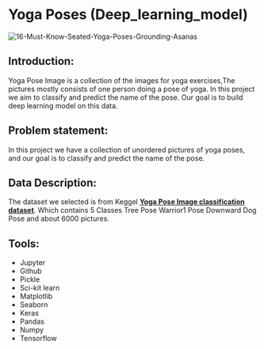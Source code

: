 # Yoga Poses (Deep_learning_model)
![16-Must-Know-Seated-Yoga-Poses-Grounding-Asanas](https://user-images.githubusercontent.com/90618007/144228467-eea2ba72-0718-4785-8d7d-269b85d31700.jpg)

## Introduction:

Yoga Pose Image is a collection of the images for yoga exercises,The pictures mostly consists of one person doing a pose of yoga. In this project we aim to classify and predict the name of the pose. Our goal is to build deep learning model on this data.

## Problem statement:
In this project we have a collection of unordered pictures of yoga poses, and our goal is to classify and predict the name of the pose.

## Data Description:

The dataset we selected is from Keggel [**Yoga Pose Image classification dataset**](https://www.kaggle.com/shrutisaxena/yoga-pose-image-classification-dataset).
Which contains 5 Classes Tree Pose
Warrior1 Pose
Downward Dog Pose and about 6000 pictures.

## Tools:

- Jupyter
- Github
- Pickle
- Sci-kit learn 
- Matplotlib
- Seaborn
- Keras
- Pandas
- Numpy
- Tensorflow

